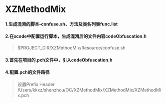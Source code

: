# XZMethodMix
#### 1.生成混淆的脚本-confuse.sh、方法及类名列表func.list  

#### 2.在xcode中配置运行脚本，生成混淆后的文件内容codeObfuscation.h  
>$PROJECT_DIR/XZMethodMix/Resource/confuse.sh

#### 3.首先在项目的.pch文件中，引入codeObfuscation.h  

#### 4.配置.pch的文件路径
>设置Prefix Header /Users/kkxz/shenzhou/OC/XZMethodMix/XZMethodMix/XZMethodMix.pch
